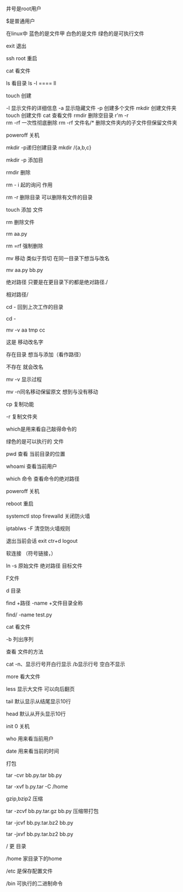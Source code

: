 井号是root用户

$是普通用户

在linux中   蓝色的是文件甲   白色的是文件 绿色的是可执行文件  

exit   退出

ssh root  重启

cat  看文件

ls 看目录  ls -l   ====  ll

touch   创建

-l  显示文件的详细信息
-a 显示隐藏文件
-p 创建多个文件
mkdir   创建文件夹
touch   创建文件
cat  查看文件
 rmdir        删除空目录
r'm -r   
rm -rf 一次性彻底删除
rm -rf 文件名/*  删除文件夹内的子文件但保留文件夹



poweroff  关机  









mkdir  -p递归创建目录  mkdir /{a,b,c}

mkdir   -p    添加目

  rmdir  删除

rm   -  i   起的询问 作用

rm  -r    删除目录 可以删除有文件的目录

touch   添加  文件

rm   删除文件

rm  aa.py

rm =rf  强制删除 



mv   移动  类似于剪切   在同一目录下想当与改名

mv aa.py   bb.py   

 绝对路径   只要是在更目录下的都是绝对路径./ 

相对路径/

cd - 回到上次工作的目录

cd -

mv  -v    aa tmp cc

这是  移动改名字



存在目录  想当与添加（看作路径）

  不存在  就会改名 





mv   -v 显示过程 

mv -n同名移动保留原文     想到与没有移动



cp   复制功能

-r  复制文件夹

which是用来看自己敲得命令的



绿色的是可以执行的 文件



pwd 查看 当前目录的位置

whoami 查看当前用户

which   命令  查看命令的绝对路径 

poweroff  关机

reboot  重启

systemctl stop firewalld 关闭防火墙

iptablws -F 清空防火墙规则





退出当前会话  exit    ctr+d   logout 



软连接   （符号链接，）

ln -s 原始文件   绝对路径    目标文件









F文件

d   目录

  find +路径 -name +文件目录全称

find/ -name test.py

  cat 看文件

-b 列出序列   

查看 文件的方法  

cat  -n、显示行号开白行显示  /b显示行号  空白不显示 

more 看大文件 

less  显示大文件 可以向后翻页

tail   默认显示从结尾显示10行    

head   默认从开头显示10行 

 init 0 关机

who  用来看当前用户

date    用来看当前的时间

打包

tar -cvr bb.py.tar bb.py

tar -xvf b.py.tar -C /home

gzip,bzip2 压缩

tar -zcvf bb.py.tar.gz  bb.py  压缩带打包

tar -jcvf bb.py.tar.bz2 bb.py

tar -jxvf bb.py.tar.bz2 bb.py





/  更  目录

/home   家目录下的home

/etc  是保存配置文件     

/bin  可执行的二进制命令

